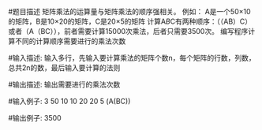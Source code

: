 #题目描述
    矩阵乘法的运算量与矩阵乘法的顺序强相关。
    例如：
        A是一个50×10的矩阵，B是10×20的矩阵，C是20×5的矩阵
    计算A*B*C有两种顺序：（（AB）C）或者（A（BC）），前者需要计算15000次乘法，后者只需要3500次。
    编写程序计算不同的计算顺序需要进行的乘法次数

#输入描述:
    输入多行，先输入要计算乘法的矩阵个数n，每个矩阵的行数，列数，总共2n的数，最后输入要计算的法则

#输出描述:
    输出需要进行的乘法次数

#输入例子:
    3
    50 10
    10 20
    20 5
    (A(BC))

#输出例子:
    3500